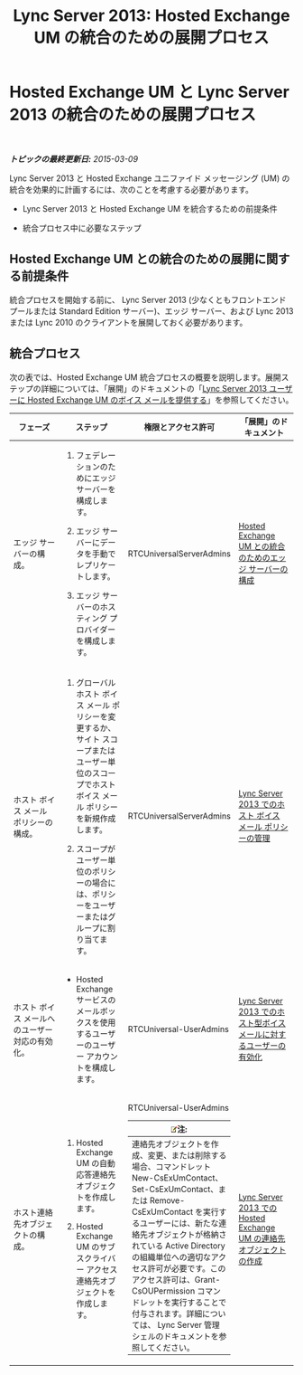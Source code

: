 ﻿---
title: 'Lync Server 2013: Hosted Exchange UM の統合のための展開プロセス'
TOCTitle: Hosted Exchange UM と Lync Server の統合のための展開プロセス
ms:assetid: dbec9c38-7f66-419d-b8c3-c61380052cac
ms:mtpsurl: https://technet.microsoft.com/ja-jp/library/Gg398968(v=OCS.15)
ms:contentKeyID: 48273747
ms.date: 05/19/2016
mtps_version: v=OCS.15
ms.translationtype: HT
---

# Hosted Exchange UM と Lync Server 2013 の統合のための展開プロセス

 

_**トピックの最終更新日:** 2015-03-09_

Lync Server 2013 と Hosted Exchange ユニファイド メッセージング (UM) の統合を効果的に計画するには、次のことを考慮する必要があります。

  - Lync Server 2013 と Hosted Exchange UM を統合するための前提条件

  - 統合プロセス中に必要なステップ

## Hosted Exchange UM との統合のための展開に関する前提条件

統合プロセスを開始する前に、 Lync Server 2013 (少なくともフロントエンド プールまたは Standard Edition サーバー)、エッジ サーバー、および Lync 2013 または Lync 2010 のクライアントを展開しておく必要があります。

## 統合プロセス

次の表では、Hosted Exchange UM 統合プロセスの概要を説明します。展開ステップの詳細については、「展開」のドキュメントの「[Lync Server 2013 ユーザーに Hosted Exchange UM のボイス メールを提供する](lync-server-2013-providing-lync-server-users-voice-mail-on-hosted-exchange-um.md)」を参照してください。


<table>
<colgroup>
<col style="width: 25%" />
<col style="width: 25%" />
<col style="width: 25%" />
<col style="width: 25%" />
</colgroup>
<thead>
<tr class="header">
<th>フェーズ</th>
<th>ステップ</th>
<th>権限とアクセス許可</th>
<th>「展開」のドキュメント</th>
</tr>
</thead>
<tbody>
<tr class="odd">
<td><p>エッジ サーバーの構成。</p></td>
<td><ol>
<li><p>フェデレーションのためにエッジ サーバーを構成します。</p></li>
<li><p>エッジ サーバーにデータを手動でレプリケートします。</p></li>
<li><p>エッジ サーバーのホスティング プロバイダーを構成します。</p></li>
</ol></td>
<td><p>RTCUniversalServerAdmins</p></td>
<td><p><a href="lync-server-2013-configure-the-edge-server-for-integration-with-hosted-exchange-um.md">Hosted Exchange UM との統合のためのエッジ サーバーの構成</a></p></td>
</tr>
<tr class="even">
<td><p>ホスト ボイス メール ポリシーの構成。</p></td>
<td><ol>
<li><p>グローバル ホスト ボイス メール ポリシーを変更するか、サイト スコープまたはユーザー単位のスコープでホスト ボイス メール ポリシーを新規作成します。</p></li>
<li><p>スコープがユーザー単位のポリシーの場合には、ポリシーをユーザーまたはグループに割り当てます。</p></li>
</ol></td>
<td><p>RTCUniversalServerAdmins</p></td>
<td><p><a href="lync-server-2013-manage-hosted-voice-mail-policies.md">Lync Server 2013 でのホスト ボイス メール ポリシーの管理</a></p></td>
</tr>
<tr class="odd">
<td><p>ホスト ボイス メールへのユーザー対応の有効化。</p></td>
<td><ul>
<li><p>Hosted Exchange サービスのメールボックスを使用するユーザーのユーザー アカウントを構成します。</p></li>
</ul></td>
<td><p>RTCUniversal-UserAdmins</p></td>
<td><p><a href="lync-server-2013-enable-users-for-hosted-voice-mail.md">Lync Server 2013 でのホスト型ボイス メールに対するユーザーの有効化</a></p></td>
</tr>
<tr class="even">
<td><p>ホスト連絡先オブジェクトの構成。</p></td>
<td><ol>
<li><p>Hosted Exchange UM の自動応答連絡先オブジェクトを作成します。</p></li>
<li><p>Hosted Exchange UM のサブスクライバー アクセス連絡先オブジェクトを作成します。</p></li>
</ol></td>
<td><p>RTCUniversal-UserAdmins</p>
<div class="alert">
<table>
<thead>
<tr class="header">
<th><img src="images/Gg412781.note(OCS.15).gif" title="note" alt="note" />注:</th>
</tr>
</thead>
<tbody>
<tr class="odd">
<td>連絡先オブジェクトを作成、変更、または削除する場合、コマンドレット New-CsExUmContact、Set-CsExUmContact、または Remove-CsExUmContact を実行するユーザーには、新たな連絡先オブジェクトが格納されている Active Directory の組織単位への適切なアクセス許可が必要です。このアクセス許可は、Grant-CsOUPermission コマンドレットを実行することで付与されます。詳細については、 Lync Server 管理シェルのドキュメントを参照してください。</td>
</tr>
</tbody>
</table>

</div></td>
<td><p><a href="lync-server-2013-create-contact-objects-for-hosted-exchange-um.md">Lync Server 2013 での Hosted Exchange UM の連絡先オブジェクトの作成</a></p></td>
</tr>
</tbody>
</table>

